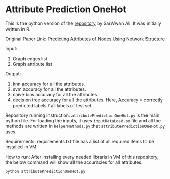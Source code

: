 # Attribute Prediction OneHot

This is the python version of the [repository](https://github.com/sarwanpasha/Attriubute-Prediction-Code) by SarWwan Ali. It was initially written in R. 

Original Paper Link: [Predicting Attributes of Nodes Using Network Structure](https://arxiv.org/pdf/1912.12264.pdf)

Input: 
1. Graph edges list
2. Graph attribute list

Output: 
1. knn accuracy for all the attributes. 
2. svm accuracy for all the attributes. 
3. naive bias accuracy for all the attributes. 
4. decision tree accuracy for all the attributes. 
Here, Accuracy = correctly predicted labels / all labels of test set.


Repository running instruction: 
`attributePredictionOneHot.py` is the main python file. For loading the inputs, it uses `inputDataLoad.py` file and all the methods are written in `helperMethods.py` that `attributePredictionOneHot.py` uses. 

Requirements:
requirements.txt file has a list of all required items to be installed in VM.

How to run: 
After installing every needed libraris in VM of this repository, the below command will show all the accuracies for all attributes. 
```
python attributePredictionOneHot.py
```